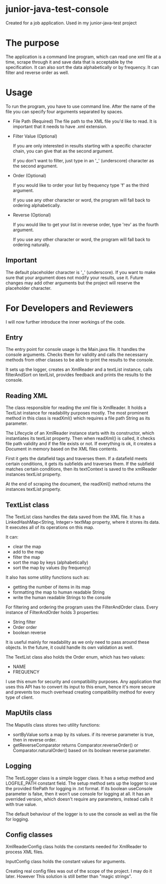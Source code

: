 # junior-java-test-console
Created for a job application. Used in my junior-java-test project

# The purpose
The application is a command line program, which can read one xml file at a time, scrape through it and save data that is acceptable by the specification. It can also sort the data alphabetically or by frequency. It can filter and reverse order as well.

# Usage
To run the program, you have to use command line. After the name of the file you can specify four arguments separated by spaces.

  * File Path (Required)
    The file path to the XML file you'd like to read. It is important that it needs to have .xml extension.
  * Filter Value (Optional)
     
     If you are only interested in results starting with a specific character chain, you can give that as the second argument.
     
     If you don't want to filter, just type in an '_' (underscore) character as the second argument.
  * Order (Optional)
    
    If you would like to order your list by frequency type 'f' as the third argument.
    
    If you use any other character or word, the program will fall back to ordering alphabetically.
  * Reverse (Optional)
  
    If you would like to get your list in reverse order, type 'rev' as the fourth argument.
    
    If you use any other character or word, the program will fall back to ordering naturally.
    
## Important
The default placeholder character is '_' (underscore). If you want to make sure that your argument does not modify your results, use it. Future changes may add other arguments but the project will reserve the placeholder character.

# For Developers and Reviewers
I will now further introduce the inner workings of the code.

## Entry

The entry point for console usage is the Main.java file. It handles the console arguments. Checks them for validity and calls the necessarry methods from other classes to be able to print the results to the console.

It sets up the logger, creates an XmlReader and a textList instance, calls filterAndSort on textList, provides feedback and prints the results to the console.

## Reading XML

The class responsible for reading the xml file is XmlReader. It holds a TextList instance for readability purposes mostly. The most prominent method in this class is readXml() which requires a file path String as its parameter.

The Lifecycle of an XmlReader instance starts with its constructor, which instantiates its textList property. Then when readXml() is called, it checks file path validity and if the file exists or not. If everything is ok, it creates a Document in memory based on the XML files contents.

First it gets the datafield tags and traverses them. If a datafield meets certain conditions, it gets its subfields and traverses them. If the subfield matches certain conditions, then its textContext is saved to the xmlReader instances textList property.

At the end of scraping the document, the readXml() method returns the instances textList property.

## TextList class

The TextList class handles the data saved from the XML file. It has a LinkedHashMap<String, Integer> textMap property, where it stores its data. It executes all of its operations on this map.

It can:
 * clear the map
 * add to the map
 * filter the map
 * sort the map by keys (alphabetically)
 * sort the map by values (by frequency)
 
It also has some utility functions such as:
 * getting the number of items in its map
 * formatting the map to human readable String
 * write the human readable Strings to the console
 
For filtering and ordering the program uses the FilterAndOrder class. Every instance of FilterAndOrder holds 3 properties:
 * String filter
 * Order order
 * boolean reverse
 
It is useful mainly for readability as we only need to pass around these objects. In the future, it could handle its own validation as well.

The TextList class also holds the Order enum, which has two values:
 * NAME
 * FREQUENCY
 
I use this enum for security and compatibility purposes. Any application that uses this API has to convert its input to this enum, hence it's more secure and prevents too much overhead creating compatibility method for every type of client.

## MapUtils class

The Maputils class stores two utility functions:
 * sortByValue sorts a map by its values. if its reverse parameter is true, then in reverse order.
 * getReverseComparator returns Comparator.reverseOrder() or Comparator.naturalOrder() based on its boolean reverse parameter.
 
## Logging
 The TestLogger class is a simple logger class. It has a setup method and LOGFILE_PATH constant field. The setup method sets up the logger to use the provided filePath for logging in .txt format. If its boolean useConsole parameter is false, then it won't use console for logging at all. It has an overrided version, which doesn't require any parameters, instead calls it with true value.
 
 The default behaviour of the logger is to use the console as well as the file for logging.

## Config classes

XmlReaderConfig class holds the constants needed for XmlReader to process XML files.

InputConfig class holds the constant values for arguments.

Creating real config files was out of the scope of the project. I may do it later. However This solution is still better than "magic strings".
